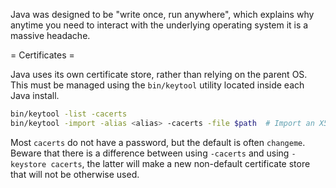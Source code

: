  Java was designed to be "write once, run anywhere", which explains why anytime you need to interact with the
  underlying operating system it is a massive headache.

  = Certificates =

  Java uses its own certificate store, rather than relying on the parent OS.
  This must be managed using the `bin/keytool` utility located inside each Java install.

  ```bash
bin/keytool -list -cacerts
bin/keytool -import -alias <alias> -cacerts -file $path  # Import an X509 PEM certificate by path.
```

Most `cacerts` do not have a password, but the default is often `changeme`.
Beware that there is a difference between using `-cacerts` and using `-keystore cacerts`, the latter
will make a new non-default certificate store that will not be otherwise used.
